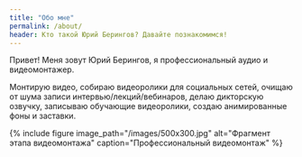```yaml
---
title: "Обо мне"
permalink: /about/
header: Кто такой Юрий Берингов? Давайте познакомимся!
---
```

Привет! Меня зовут Юрий Берингов, я профессиональный аудио и видеомонтажер.

Монтирую видео, собираю видеоролики для социальных сетей, очищаю от шума записи интервью/лекций/вебинаров, делаю дикторскую озвучку, записываю обучающие видеоролики, создаю анимированные фоны и заставки.

{% include figure image_path="/images/500x300.jpg" alt="Фрагмент этапа видеомонтажа" caption="Профессиональный видеомонтаж" %}